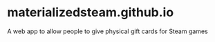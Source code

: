 # materializedsteam.github.io
A web app to allow people to give physical gift cards for Steam games 
